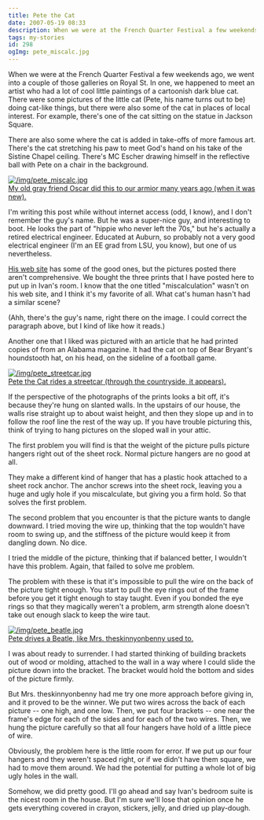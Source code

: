 ```yaml
---
title: Pete the Cat
date: 2007-05-19 08:33
description: When we were at the French Quarter Festival a few weekends ago, we went into a couple of those galleries on Royal St.  In one, we happened to meet an artist who had a lot of cool little paintings of a cartoonish dark blue cat.  There were some pictures of the little cat (Pete, his name turns out to be) doing cat-like things, but there were also some of the cat in places of local interest.  For example, there's one of the cat sitting on the statue in Jackson Square.
tags: my-stories
id: 298
ogImg: pete_miscalc.jpg
---
```

When we were at the French Quarter Festival a few weekends ago, we went into a couple of those galleries on Royal St.  In one, we happened to meet an artist who had a lot of cool little paintings of a cartoonish dark blue cat.  There were some pictures of the little cat (Pete, his name turns out to be) doing cat-like things, but there were also some of the cat in places of local interest.  For example, there's one of the cat sitting on the statue in Jackson Square.

There are also some where the cat is added in take-offs of more famous art.  There's the cat stretching his paw to meet God's hand on his take of the Sistine Chapel ceiling.  There's MC Escher drawing himself in the reflective ball with Pete on a chair in the background.

<a class="lightview alignright" href="/img/pete_miscalc.jpg" data-lightview-caption="My old gray friend Oscar did this to our armior many years ago (when it was new)." data-lightview-group="group1" style="width:350px;"><img src="/img/pete_miscalc.jpg" alt="/img/pete_miscalc.jpg"><br><span class="caption">My old gray friend Oscar did this to our armior many years ago (when it was new).</span></a>

I'm writing this post while without internet access (odd, I know), and I don't remember the guy's name.  But he was a super-nice guy, and interesting to boot.  He looks the part of "hippie who never left the 70s," but he's actually a retired electrical engineer.  Educated at Auburn, so probably not a very good electrical engineer (I'm an EE grad from LSU, you know), but one of us nevertheless.

<a href="petethecat.com" target="_blank">His web site</a> has some of the good ones, but the pictures posted there aren't comprehensive.  We bought the three prints that I have posted here to put up in Ivan's room.  I know that the one titled "miscalculation" wasn't on his web site, and I think it's my favorite of all.  What cat's human hasn't had a similar scene?  

(Ahh, there's the guy's name, right there on the image.  I could correct the paragraph above, but I kind of like how it reads.)

Another one that I liked was pictured with an article that he had printed copies of from an Alabama magazine.  It had the cat on top of Bear Bryant's houndstooth hat, on his head, on the sideline of a football game.

<a class="lightview alignleft" href="/img/pete_streetcar.jpg" data-lightview-caption="Pete the Cat rides a streetcar (through the countryside, it appears)." data-lightview-group="group1" style="width:350px;"><img src="/img/pete_streetcar.jpg" alt="/img/pete_streetcar.jpg"><br><span class="caption">Pete the Cat rides a streetcar (through the countryside, it appears).</span></a>

If the perspective of the photographs of the prints looks a bit off, it's because they're hung on slanted walls.  In the upstairs of our house, the walls rise straight up to about waist height, and then they slope up and in to follow the roof line the rest of the way up.  If you have trouble picturing this, think of trying to hang pictures on the sloped wall in your attic.

The first problem you will find is that the weight of the picture pulls picture hangers right out of the sheet rock.  Normal picture hangers are no good at all.

They make a different kind of hanger that has a plastic hook attached to a sheet rock anchor.  The anchor screws into the sheet rock, leaving you a huge and ugly hole if you miscalculate, but giving you a firm hold.  So that solves the first problem.

The second problem that you encounter is that the picture wants to dangle downward.  I tried moving the wire up, thinking that the top wouldn't have room to swing up, and the stiffness of the picture would keep it from dangling down.  No dice.

I tried the middle of the picture, thinking that if balanced better, I wouldn't have this problem.  Again, that failed to solve me problem.

The problem with these is that it's impossible to pull the wire on the back of the picture tight enough.  You start to pull the eye rings out of the frame before you get it tight enough to stay taught.  Even if you bonded the eye rings so that they magically weren't a problem, arm strength alone doesn't take out enough slack to keep the wire taut.

<a class="lightview alignright" href="/img/pete_beatle.jpg" data-lightview-caption="Pete drives a Beatle, like Mrs. theskinnyonbenny used to." data-lightview-group="group1" style="width:350px;"><img src="/img/pete_beatle.jpg" alt="/img/pete_beatle.jpg"><br><span class="caption">Pete drives a Beatle, like Mrs. theskinnyonbenny used to.</span></a>

I was about ready to surrender.  I had started thinking of building brackets out of wood or molding, attached to the wall in a way where I could slide the picture down into the bracket.  The bracket would hold the bottom and sides of the picture firmly.

But Mrs. theskinnyonbenny had me try one more approach before giving in, and it proved to be the winner.  We put two wires across the back of each picture -- one high, and one low.  Then, we put four brackets -- one near the frame's edge for each of the sides and for each of the two wires.  Then, we hung the picture carefully so that all four hangers have hold of a little piece of wire.

Obviously, the problem here is the little room for error.  If we put up our four hangers and they weren't spaced right, or if we didn't have them square, we had to move them around.  We had the potential for putting a whole lot of big ugly holes in the wall.

Somehow, we did pretty good.  I'll go ahead and say Ivan's bedroom suite is the nicest room in the house.  But I'm sure we'll lose that opinion once he gets everything covered in crayon, stickers, jelly, and dried up play-dough.
